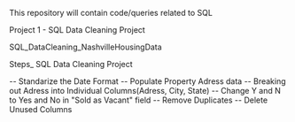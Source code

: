 This repository will contain code/queries related to SQL

Project 1 - SQL Data Cleaning Project

SQL_DataCleaning_NashvilleHousingData

Steps_ SQL Data Cleaning Project

-- Standarize the Date Format
-- Populate Property Adress data
-- Breaking out Adress into Individual Columns(Adress, City, State)
-- Change Y and N to Yes and No in "Sold as Vacant" field
-- Remove Duplicates
-- Delete Unused Columns

